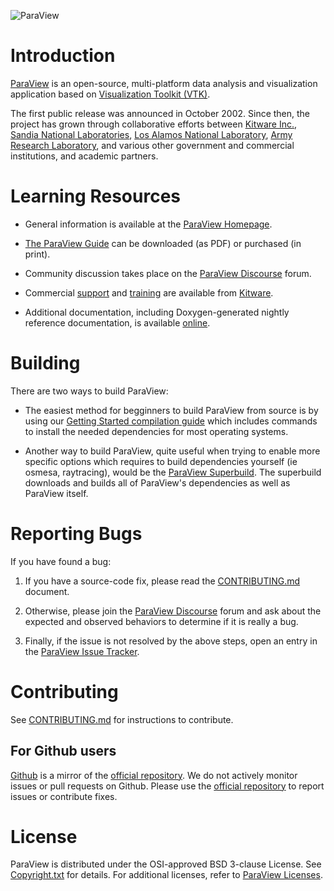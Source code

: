 ![ParaView](Documentation/img/paraview.png)

Introduction
============
[ParaView][] is an open-source, multi-platform data analysis and
visualization application based on
[Visualization Toolkit (VTK)][VTK].

The first public release was announced in October 2002. Since then, the project
has grown through collaborative efforts between [Kitware Inc.][Kitware],
[Sandia National Laboratories][Sandia],
[Los Alamos National Laboratory][LANL],
[Army Research Laboratory][ARL], and various other
government and commercial institutions, and academic partners.

[ParaView]: http://www.paraview.org
[VTK]: http://www.vtk.org
[Kitware]: http://www.kitware.com
[Sandia]: http://www.sandia.gov/
[LANL]: http://www.lanl.gov/
[ARL]: http://www.arl.army.mil/

Learning Resources
==================

* General information is available at the [ParaView Homepage][].

* [The ParaView Guide][Guide] can be downloaded (as PDF) or purchased (in print).

* Community discussion takes place on the [ParaView Discourse][] forum.

* Commercial [support][Kitware Support] and [training][Kitware Training]
  are available from [Kitware][].

* Additional documentation, including Doxygen-generated nightly
  reference documentation, is available [online][Documentation].

[ParaView Homepage]: http://www.paraview.org
[Documentation]: http://www.paraview.org/documentation/
[ParaView Discourse]: https://discourse.paraview.org/
[Kitware]: http://www.kitware.com/
[Kitware Support]: http://www.kitware.com/products/support.html
[Kitware Training]: http://www.kitware.com/products/protraining.php
[Guide]: http://www.paraview.org/paraview-guide/


Building
========

There are two ways to build ParaView:

* The easiest method for begginners to build ParaView from source is
by using our [Getting Started compilation guide][build] which includes
commands to install the needed dependencies for most operating systems.

* Another way to build ParaView, quite useful when trying to enable more specific
options which requires to build dependencies yourself (ie osmesa, raytracing),
would be the [ParaView Superbuild][sbrepo]. The superbuild downloads and builds all
of ParaView's dependencies as well as ParaView itself.

[sbrepo]: https://gitlab.kitware.com/paraview/paraview-superbuild
[build]: Documentation/dev/build.md

Reporting Bugs
==============

If you have found a bug:

1. If you have a source-code fix, please read the [CONTRIBUTING.md][] document.

2. Otherwise, please join the [ParaView Discourse][] forum and ask about
   the expected and observed behaviors to determine if it is really a bug.

3. Finally, if the issue is not resolved by the above steps, open
   an entry in the [ParaView Issue Tracker][].

[ParaView Issue Tracker]: https://gitlab.kitware.com/paraview/paraview/-/issues

Contributing
============

See [CONTRIBUTING.md][] for instructions to contribute.

For Github users
----------------

[Github][] is a mirror of the [official repository][repo]. We do not actively monitor issues or
pull requests on Github. Please use the [official repository][repo] to report issues or contribute
fixes.

[Github]: https://github.com/Kitware/ParaView
[repo]: https://gitlab.kitware.com/paraview/paraview
[CONTRIBUTING.md]: CONTRIBUTING.md

License
=======

ParaView is distributed under the OSI-approved BSD 3-clause License.
See [Copyright.txt][] for details. For additional licenses, refer to
[ParaView Licenses][].

[Copyright.txt]: Copyright.txt
[ParaView Licenses]: http://www.paraview.org/paraview-license/
